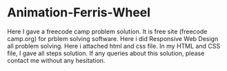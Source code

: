 # Animation-Ferris-Wheel
Here I gave a freecode camp problem solution. It is free site (freecode camp.org) for prblem solving software. Here i did Responsive Web Design all problem solving. Here i attached html and css file. In my  HTML and CSS file, I gave all steps solution. If any queries about this solution, please contact me without any hesitation.

